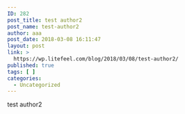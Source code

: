 ```yaml
---
ID: 282
post_title: test author2
post_name: test-author2
author: aaa
post_date: 2018-03-08 16:11:47
layout: post
link: >
  https://wp.litefeel.com/blog/2018/03/08/test-author2/
published: true
tags: [ ]
categories:
  - Uncategorized
---
```

test author2
